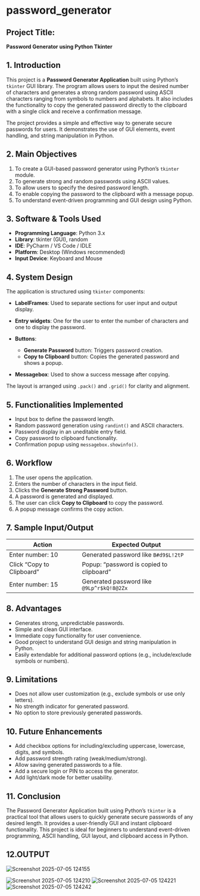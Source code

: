 # password_generator
## **Project Title:**

**Password Generator using Python Tkinter**

## **1. Introduction**

This project is a **Password Generator Application** built using Python’s `tkinter` GUI library. The program allows users to input the desired number of characters and generates a strong random password using ASCII characters ranging from symbols to numbers and alphabets. It also includes the functionality to copy the generated password directly to the clipboard with a single click and receive a confirmation message.

The project provides a simple and effective way to generate secure passwords for users. It demonstrates the use of GUI elements, event handling, and string manipulation in Python.
## **2. Main Objectives**

1. To create a GUI-based password generator using Python’s `tkinter` module.
2. To generate strong and random passwords using ASCII values.
3. To allow users to specify the desired password length.
4. To enable copying the password to the clipboard with a message popup.
5. To understand event-driven programming and GUI design using Python.

## **3. Software & Tools Used**

* **Programming Language**: Python 3.x
* **Library**: tkinter (GUI), random
* **IDE**: PyCharm / VS Code / IDLE
* **Platform**: Desktop (Windows recommended)
* **Input Device**: Keyboard and Mouse
## **4. System Design**

The application is structured using `tkinter` components:

* **LabelFrames**: Used to separate sections for user input and output display.
* **Entry widgets**: One for the user to enter the number of characters and one to display the password.
* **Buttons**:

  * **Generate Password** button: Triggers password creation.
  * **Copy to Clipboard** button: Copies the generated password and shows a popup.
* **Messagebox**: Used to show a success message after copying.

The layout is arranged using `.pack()` and `.grid()` for clarity and alignment.
## **5. Functionalities Implemented**

* Input box to define the password length.
* Random password generation using `randint()` and ASCII characters.
* Password display in an uneditable entry field.
* Copy password to clipboard functionality.
* Confirmation popup using `messagebox.showinfo()`.
## **6. Workflow**

1. The user opens the application.
2. Enters the number of characters in the input field.
3. Clicks the **Generate Strong Password** button.
4. A password is generated and displayed.
5. The user can click **Copy to Clipboard** to copy the password.
6. A popup message confirms the copy action.

## **7. Sample Input/Output**

| **Action**                | **Expected Output**                       |
| ------------------------- | ----------------------------------------- |
| Enter number: 10          | Generated password like `B#d9$L!2tP`      |
| Click “Copy to Clipboard” | Popup: “password is copied to clipboard”  |
| Enter number: 15          | Generated password like `@9Lp^r$kQ!8@2Zx` |

## **8. Advantages**

* Generates strong, unpredictable passwords.
* Simple and clean GUI interface.
* Immediate copy functionality for user convenience.
* Good project to understand GUI design and string manipulation in Python.
* Easily extendable for additional password options (e.g., include/exclude symbols or numbers).

## **9. Limitations**

* Does not allow user customization (e.g., exclude symbols or use only letters).
* No strength indicator for generated password.
* No option to store previously generated passwords.

## **10. Future Enhancements**

* Add checkbox options for including/excluding uppercase, lowercase, digits, and symbols.
* Add password strength rating (weak/medium/strong).
* Allow saving generated passwords to a file.
* Add a secure login or PIN to access the generator.
* Add light/dark mode for better usability.

## **11. Conclusion**

The Password Generator Application built using Python’s `tkinter` is a practical tool that allows users to quickly generate secure passwords of any desired length. It provides a user-friendly GUI and instant clipboard functionality. This project is ideal for beginners to understand event-driven programming, ASCII handling, GUI layout, and clipboard access in Python.

## **12.OUTPUT**
![Screenshot 2025-07-05 124155](https://github.com/user-attachments/assets/a2a75a0a-4c52-45c0-ae3b-eadf2db7cff5)

![Screenshot 2025-07-05 124210](https://github.com/user-attachments/assets/05b92ab4-20ec-455f-bcb7-e7e36cfbe002)
![Screenshot 2025-07-05 124221](https://github.com/user-attachments/assets/1c195258-5089-4ce3-9539-9a4d25748c83)
![Screenshot 2025-07-05 124242](https://github.com/user-attachments/assets/97181d51-28eb-4907-bbd0-2b5e81dbfcd7)


